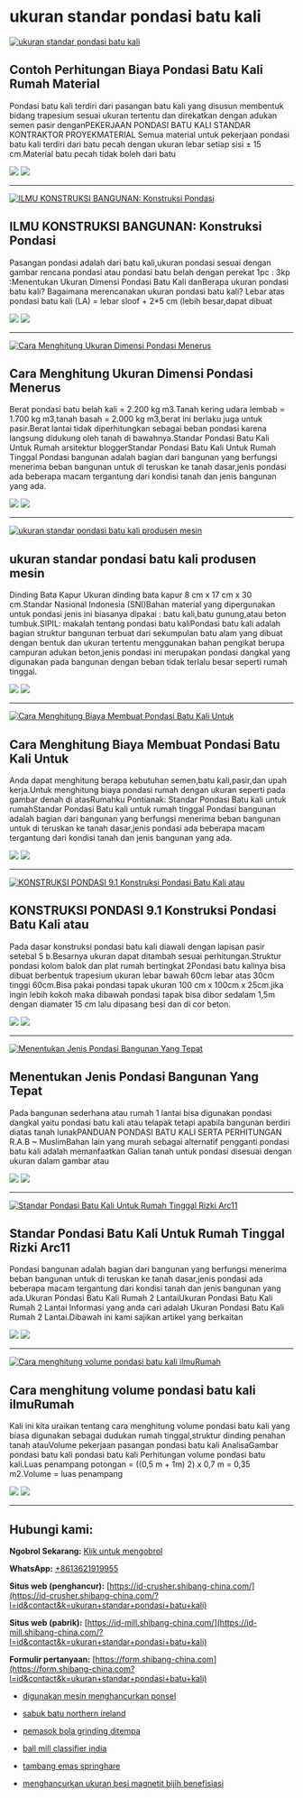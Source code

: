 # ukuran standar pondasi batu kali

<a href="https://swt.shibang-china.com/?l=id&img&k=ukuran+standar+pondasi+batu+kali" target="_blank">![ukuran standar pondasi batu kali](http://static.shibang-china.com/all-800x300/1371.jpg)</a>

## Contoh Perhitungan Biaya Pondasi Batu Kali Rumah Material
Pondasi batu kali terdiri dari pasangan batu kali yang disusun membentuk bidang trapesium sesuai ukuran tertentu dan direkatkan dengan adukan semen pasir denganPEKERJAAN PONDASI BATU KALI STANDAR KONTRAKTOR PROYEKMATERIAL Semua material untuk pekerjaan pondasi batu kali terdiri dari batu pecah dengan ukuran lebar setiap sisi ± 15 cm.Material batu pecah tidak boleh dari batu


<a href="https://whatsapp.shibangsoft.com/WhatsApp.php" target="_blank" title="WhatsApp">![](http://static.shibang-china.com/icon/whatsapp.png)</a> <a href="https://swt.shibang-china.com/?l=id&icon&k=ukuran+standar+pondasi+batu+kali" target="_blank">![](http://static.shibang-china.com/icon/chat-id.png)</a>

---

<a href="https://swt.shibang-china.com/?l=id&img&k=ukuran+standar+pondasi+batu+kali" target="_blank">![ILMU KONSTRUKSI BANGUNAN: Konstruksi Pondasi](http://static.shibang-china.com/all-800x300/148.jpg)</a>

## ILMU KONSTRUKSI BANGUNAN: Konstruksi Pondasi
Pasangan pondasi adalah dari batu kali,ukuran pondasi sesuai dengan gambar rencana pondasi atau pondasi batu belah dengan perekat 1pc : 3kp :Menentukan Ukuran Dimensi Pondasi Batu Kali danBerapa ukuran pondasi batu kali? Bagaimana merencanakan ukuran pondasi batu kali? Lebar atas pondasi batu kali (LA) = lebar sloof + 2*5 cm (lebih besar,dapat dibuat


<a href="https://whatsapp.shibangsoft.com/WhatsApp.php" target="_blank" title="WhatsApp">![](http://static.shibang-china.com/icon/whatsapp.png)</a> <a href="https://swt.shibang-china.com/?l=id&icon&k=ukuran+standar+pondasi+batu+kali" target="_blank">![](http://static.shibang-china.com/icon/chat-id.png)</a>

---

<a href="https://swt.shibang-china.com/?l=id&img&k=ukuran+standar+pondasi+batu+kali" target="_blank">![Cara Menghitung Ukuran Dimensi Pondasi Menerus](http://static.shibang-china.com/all-800x300/503.jpg)</a>

## Cara Menghitung Ukuran Dimensi Pondasi Menerus
Berat pondasi batu belah kali = 2.200 kg m3.Tanah kering udara lembab = 1.700 kg m3,tanah basah = 2.000 kg m3,berat ini berlaku juga untuk pasir.Berat lantai tidak diperhitungkan sebagai beban pondasi karena langsung didukung oleh tanah di bawahnya.Standar Pondasi Batu Kali Untuk Rumah arsitektur bloggerStandar Pondasi Batu Kali Untuk Rumah Tinggal Pondasi bangunan adalah bagian dari bangunan yang berfungsi menerima beban bangunan untuk di teruskan ke tanah dasar,jenis pondasi ada beberapa macam tergantung dari kondisi tanah dan jenis bangunan yang ada.


<a href="https://whatsapp.shibangsoft.com/WhatsApp.php" target="_blank" title="WhatsApp">![](http://static.shibang-china.com/icon/whatsapp.png)</a> <a href="https://swt.shibang-china.com/?l=id&icon&k=ukuran+standar+pondasi+batu+kali" target="_blank">![](http://static.shibang-china.com/icon/chat-id.png)</a>

---

<a href="https://swt.shibang-china.com/?l=id&img&k=ukuran+standar+pondasi+batu+kali" target="_blank">![ukuran standar pondasi batu kali produsen mesin](http://static.shibang-china.com/all-800x300/1214.jpg)</a>

## ukuran standar pondasi batu kali produsen mesin
Dinding Bata Kapur Ukuran dinding bata kapur 8 cm x 17 cm x 30 cm.Standar Nasional Indonesia (SNI)Bahan material yang dipergunakan untuk pondasi jenis ini biasanya dipakai : batu kali,batu gunung,atau beton tumbuk.SIPIL: makalah tentang pondasi batu kaliPondasi batu kali adalah bagian struktur bangunan terbuat dari sekumpulan batu alam yang dibuat dengan bentuk dan ukuran tertentu menggunakan bahan pengikat berupa campuran adukan beton,jenis pondasi ini merupakan pondasi dangkal yang digunakan pada bangunan dengan beban tidak terlalu besar seperti rumah tinggal.


<a href="https://whatsapp.shibangsoft.com/WhatsApp.php" target="_blank" title="WhatsApp">![](http://static.shibang-china.com/icon/whatsapp.png)</a> <a href="https://swt.shibang-china.com/?l=id&icon&k=ukuran+standar+pondasi+batu+kali" target="_blank">![](http://static.shibang-china.com/icon/chat-id.png)</a>

---

<a href="https://swt.shibang-china.com/?l=id&img&k=ukuran+standar+pondasi+batu+kali" target="_blank">![Cara Menghitung Biaya Membuat Pondasi Batu Kali Untuk](http://static.shibang-china.com/all-800x300/220.jpg)</a>

## Cara Menghitung Biaya Membuat Pondasi Batu Kali Untuk
Anda dapat menghitung berapa kebutuhan semen,batu kali,pasir,dan upah kerja.Untuk menghitung biaya pondasi rumah dengan ukuran seperti pada gambar denah di atasRumahku Pontianak: Standar Pondasi Batu kali untuk rumahStandar Pondasi Batu kali untuk rumah tinggal Pondasi bangunan adalah bagian dari bangunan yang berfungsi menerima beban bangunan untuk di teruskan ke tanah dasar,jenis pondasi ada beberapa macam tergantung dari kondisi tanah dan jenis bangunan yang ada.


<a href="https://whatsapp.shibangsoft.com/WhatsApp.php" target="_blank" title="WhatsApp">![](http://static.shibang-china.com/icon/whatsapp.png)</a> <a href="https://swt.shibang-china.com/?l=id&icon&k=ukuran+standar+pondasi+batu+kali" target="_blank">![](http://static.shibang-china.com/icon/chat-id.png)</a>

---

<a href="https://swt.shibang-china.com/?l=id&img&k=ukuran+standar+pondasi+batu+kali" target="_blank">![KONSTRUKSI PONDASI 9.1 Konstruksi Pondasi Batu Kali atau](http://static.shibang-china.com/all-800x300/307.jpg)</a>

## KONSTRUKSI PONDASI 9.1 Konstruksi Pondasi Batu Kali atau
Pada dasar konstruksi pondasi batu kali diawali dengan lapisan pasir setebal 5 b.Besarnya ukuran dapat ditambah sesuai perhitungan.Struktur pondasi kolom balok dan plat rumah bertingkat 2Pondasi batu kalinya bisa dibuat berbentuk trapesium ukuran lebar bawah 60cm lebar atas 30cm tinggi 60cm.Bisa pakai pondasi tapak ukuran 100 cm x 100cm x 25cm.jika ingin lebih kokoh maka dibawah pondasi tapak bisa dibor sedalam 1,5m dengan diamater 15 cm lalu dipasang besi dan di cor beton.


<a href="https://whatsapp.shibangsoft.com/WhatsApp.php" target="_blank" title="WhatsApp">![](http://static.shibang-china.com/icon/whatsapp.png)</a> <a href="https://swt.shibang-china.com/?l=id&icon&k=ukuran+standar+pondasi+batu+kali" target="_blank">![](http://static.shibang-china.com/icon/chat-id.png)</a>

---

<a href="https://swt.shibang-china.com/?l=id&img&k=ukuran+standar+pondasi+batu+kali" target="_blank">![Menentukan Jenis Pondasi Bangunan Yang Tepat](http://static.shibang-china.com/all-800x300/1372.jpg)</a>

## Menentukan Jenis Pondasi Bangunan Yang Tepat
Pada bangunan sederhana atau rumah 1 lantai bisa digunakan pondasi dangkal yaitu pondasi batu kali atau telapak tetapi apabila bangunan berdiri diatas tanah lunakPANDUAN PONDASI BATU KALI SERTA PERHITUNGAN R.A.B ~ MuslimBahan lain yang murah sebagai alternatif pengganti pondasi batu kali adalah memanfaatkan Galian tanah untuk pondasi disesuai dengan ukuran dalam gambar atau


<a href="https://whatsapp.shibangsoft.com/WhatsApp.php" target="_blank" title="WhatsApp">![](http://static.shibang-china.com/icon/whatsapp.png)</a> <a href="https://swt.shibang-china.com/?l=id&icon&k=ukuran+standar+pondasi+batu+kali" target="_blank">![](http://static.shibang-china.com/icon/chat-id.png)</a>

---

<a href="https://swt.shibang-china.com/?l=id&img&k=ukuran+standar+pondasi+batu+kali" target="_blank">![Standar Pondasi Batu Kali Untuk Rumah Tinggal Rizki Arc11](http://static.shibang-china.com/all-800x300/1504.jpg)</a>

## Standar Pondasi Batu Kali Untuk Rumah Tinggal Rizki Arc11
Pondasi bangunan adalah bagian dari bangunan yang berfungsi menerima beban bangunan untuk di teruskan ke tanah dasar,jenis pondasi ada beberapa macam tergantung dari kondisi tanah dan jenis bangunan yang ada.Ukuran Pondasi Batu Kali Rumah 2 LantaiUkuran Pondasi Batu Kali Rumah 2 Lantai Informasi yang anda cari adalah Ukuran Pondasi Batu Kali Rumah 2 Lantai.Dibawah ini kami sajikan artikel yang berkaitan


<a href="https://whatsapp.shibangsoft.com/WhatsApp.php" target="_blank" title="WhatsApp">![](http://static.shibang-china.com/icon/whatsapp.png)</a> <a href="https://swt.shibang-china.com/?l=id&icon&k=ukuran+standar+pondasi+batu+kali" target="_blank">![](http://static.shibang-china.com/icon/chat-id.png)</a>

---

<a href="https://swt.shibang-china.com/?l=id&img&k=ukuran+standar+pondasi+batu+kali" target="_blank">![Cara menghitung volume pondasi batu kali ilmuRumah](http://static.shibang-china.com/all-800x300/1352.jpg)</a>

## Cara menghitung volume pondasi batu kali ilmuRumah
Kali ini kita uraikan tentang cara menghitung volume pondasi batu kali yang biasa digunakan sebagai dudukan rumah tinggal,struktur dinding penahan tanah atauVolume pekerjaan pasangan pondasi batu kali AnalisaGambar pondasi batu kali pondasi batu kali Perhitungan volume pondasi batu kali.Luas penampang potongan = ((0,5 m + 1m) 2) x 0,7 m = 0,35 m2.Volume = luas penampang


<a href="https://whatsapp.shibangsoft.com/WhatsApp.php" target="_blank" title="WhatsApp">![](http://static.shibang-china.com/icon/whatsapp.png)</a> <a href="https://swt.shibang-china.com/?l=id&icon&k=ukuran+standar+pondasi+batu+kali" target="_blank">![](http://static.shibang-china.com/icon/chat-id.png)</a>

---
## Hubungi kami:

**Ngobrol Sekarang:** [Klik untuk mengobrol](https://swt.shibang-china.com?l=id&contact&k=ukuran+standar+pondasi+batu+kali)

**WhatsApp:**  [+8613621919955](https://whatsapp.shibangsoft.com/WhatsApp.php)

**Situs web (penghancur):** [https://id-crusher.shibang-china.com/](https://id-crusher.shibang-china.com/?l=id&contact&k=ukuran+standar+pondasi+batu+kali)

**Situs web (pabrik):** [https://id-mill.shibang-china.com/](https://id-mill.shibang-china.com/?l=id&contact&k=ukuran+standar+pondasi+batu+kali)

**Formulir pertanyaan:** [https://form.shibang-china.com](https://form.shibang-china.com?l=id&contact&k=ukuran+standar+pondasi+batu+kali)

* [digunakan mesin menghancurkan ponsel](../38/digunakan%20mesin%20menghancurkan%20ponsel.md)

* [sabuk batu northern ireland](../38/sabuk%20batu%20northern%20ireland.md)

* [pemasok bola grinding ditempa](../40/pemasok%20bola%20grinding%20ditempa.md)

* [ball mill classifier india](../34/ball%20mill%20classifier%20india.md)

* [tambang emas springhare](../34/tambang%20emas%20springhare.md)

* [menghancurkan ukuran besi magnetit bijih benefisiasi](../39/menghancurkan%20ukuran%20besi%20magnetit%20bijih%20benefisiasi.md)